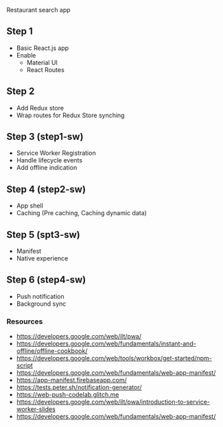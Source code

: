 Restaurant search app

## Step 1
- Basic React.js app
- Enable
	- Material UI
	- React Routes

## Step 2
- Add Redux store
- Wrap routes for Redux Store synching

## Step 3 (step1-sw)
- Service Worker Registration
- Handle lifecycle events
- Add offline indication

## Step 4 (step2-sw)
- App shell
- Caching (Pre caching, Caching dynamic data)

## Step 5 (spt3-sw)
- Manifest
- Native experience

## Step 6 (step4-sw)
- Push notification
- Background sync

### Resources
- https://developers.google.com/web/ilt/pwa/
- https://developers.google.com/web/fundamentals/instant-and-offline/offline-cookbook/
- https://developers.google.com/web/tools/workbox/get-started/npm-script
- https://developers.google.com/web/fundamentals/web-app-manifest/
- https://app-manifest.firebaseapp.com/
- https://tests.peter.sh/notification-generator/
- https://web-push-codelab.glitch.me
- https://developers.google.com/web/ilt/pwa/introduction-to-service-worker-slides
- https://developers.google.com/web/fundamentals/web-app-manifest/